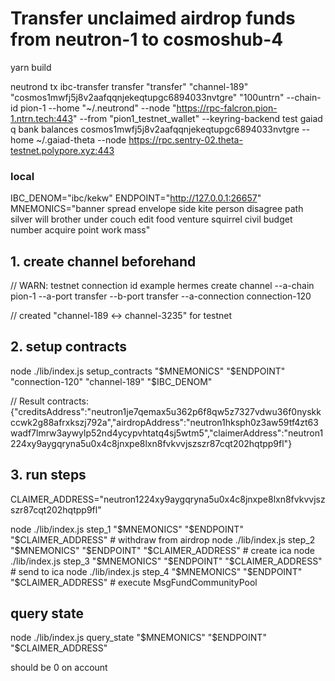 # Transfer unclaimed airdrop funds from neutron-1 to cosmoshub-4

yarn build

neutrond tx ibc-transfer transfer "transfer" "channel-189" "cosmos1mwfj5j8v2aafqqnjekeqtupgc6894033nvtgre" "100untrn" --chain-id pion-1 --home "~/.neutrond" --node "https://rpc-falcron.pion-1.ntrn.tech:443" --from "pion1_testnet_wallet" --keyring-backend test
gaiad q bank balances cosmos1mwfj5j8v2aafqqnjekeqtupgc6894033nvtgre --home ~/.gaiad-theta --node https://rpc.sentry-02.theta-testnet.polypore.xyz:443

### local
IBC_DENOM="ibc/kekw"
ENDPOINT="http://127.0.0.1:26657"
MNEMONICS="banner spread envelope side kite person disagree path silver will brother under couch edit food venture squirrel civil budget number acquire point work mass"

## 1. create channel beforehand
// WARN: testnet connection id example
hermes create channel --a-chain pion-1 --a-port transfer --b-port transfer --a-connection connection-120

// created "channel-189 <-> channel-3235" for testnet

## 2. setup contracts
node ./lib/index.js setup_contracts "$MNEMONICS" "$ENDPOINT" "connection-120" "channel-189" "$IBC_DENOM"

// Result contracts:
{"creditsAddress":"neutron1je7qemax5u362p6f8qw5z7327vdwu36f0nyskkccwk2g88afrxkszj792a","airdropAddress":"neutron1hksph0z3aw59tf4zt63wadf7lmrw3aywylp52nd4ycypvhtatq4sj5wtm5","claimerAddress":"neutron1224xy9aygqryna5u0x4c8jnxpe8lxn8fvkvvjszszr87cqt202hqtpp9fl"}

## 3. run steps
CLAIMER_ADDRESS="neutron1224xy9aygqryna5u0x4c8jnxpe8lxn8fvkvvjszszr87cqt202hqtpp9fl"

node ./lib/index.js step_1 "$MNEMONICS" "$ENDPOINT" "$CLAIMER_ADDRESS" # withdraw from airdrop
node ./lib/index.js step_2 "$MNEMONICS" "$ENDPOINT" "$CLAIMER_ADDRESS" # create ica
node ./lib/index.js step_3 "$MNEMONICS" "$ENDPOINT" "$CLAIMER_ADDRESS" # send to ica
node ./lib/index.js step_4 "$MNEMONICS" "$ENDPOINT" "$CLAIMER_ADDRESS" # execute MsgFundCommunityPool

## query state
node ./lib/index.js query_state "$MNEMONICS" "$ENDPOINT" "$CLAIMER_ADDRESS"

should be 0 on account
